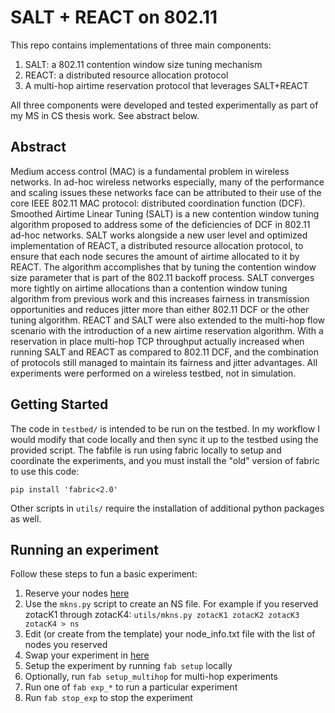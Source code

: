 # SALT + REACT on 802.11

This repo contains implementations of three main components:

1. SALT: a 802.11 contention window size tuning mechanism
2. REACT: a distributed resource allocation protocol
3. A multi-hop airtime reservation protocol that leverages SALT+REACT

All three components were developed and tested experimentally as part of my MS in CS thesis work.
See abstract below.

## Abstract

Medium access control (MAC) is a fundamental problem in wireless networks.
In ad-hoc wireless networks especially, many of the performance and scaling issues these networks face can be attributed to their use of the core IEEE 802.11 MAC protocol: distributed coordination function (DCF).
Smoothed Airtime Linear Tuning (SALT) is a new contention window tuning algorithm proposed to address some of the deficiencies of DCF in 802.11 ad-hoc networks.
SALT works alongside a new user level and optimized implementation of REACT, a distributed resource allocation protocol, to ensure that each node secures the amount of airtime allocated to it by REACT.
The algorithm accomplishes that by tuning the contention window size parameter that is part of the 802.11 backoff process.
SALT converges more tightly on airtime allocations than a contention window tuning algorithm from previous work and this increases fairness in transmission opportunities and reduces jitter more than either 802.11 DCF or the other tuning algorithm.
REACT and SALT were also extended to the multi-hop flow scenario with the introduction of a new airtime reservation algorithm.
With a reservation in place multi-hop TCP throughput actually increased when running SALT and REACT as compared to 802.11 DCF, and the combination of protocols still managed to maintain its fairness and jitter advantages.
All experiments were performed on a wireless testbed, not in simulation.

## Getting Started

The code in `testbed/` is intended to be run on the testbed.
In my workflow I would modify that code locally and then sync it up to the testbed using the provided script.
The fabfile is run using fabric locally to setup and coordinate the experiments, and you must install the "old" version of fabric to use this code:

    pip install 'fabric<2.0'

Other scripts in `utils/` require the installation of additional python packages as well.

## Running an experiment

Follow these steps to fun a basic experiment:

1. Reserve your nodes [here](https://www.wilab2.ilabt.iminds.be/reservation/)
2. Use the `mkns.py` script to create an NS file.
   For example if you reserved zotacK1 through zotacK4:
``` utils/mkns.py zotacK1 zotacK2 zotacK3 zotacK4 > ns ```
3. Edit (or create from the template) your node_info.txt file with the list of nodes you reserved
4. Swap your experiment in [here](https://www.wilab2.ilabt.iminds.be/)
5. Setup the experiment by running `fab setup` locally
6. Optionally, run `fab setup_multihop` for multi-hop experiments
7. Run one of `fab exp_*` to run a particular experiment
8. Run `fab stop_exp` to stop the experiment
